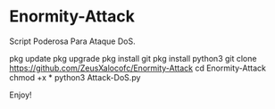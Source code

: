 # Enormity-Attack
Script Poderosa Para Ataque DoS.

pkg update
pkg upgrade
pkg install git
pkg install python3
git clone https://github.com/ZeusXalocofc/Enormity-Attack
cd Enormity-Attack
chmod +x * 
python3 Attack-DoS.py

Enjoy!
